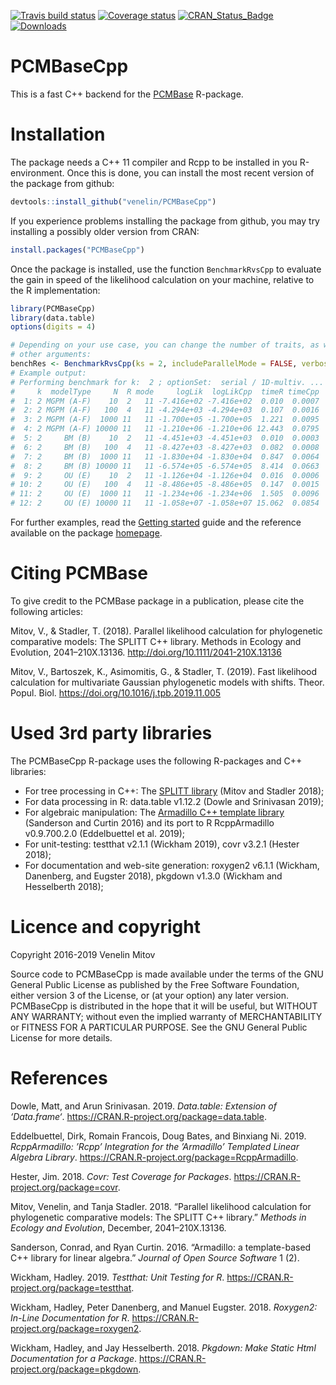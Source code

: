 
<!-- README.md is generated from README.Rmd. Please edit that file -->

[![Travis build
status](https://travis-ci.com/venelin/PCMBaseCpp.svg?branch=master)](https://travis-ci.com/venelin/PCMBaseCpp)
[![Coverage
status](https://codecov.io/gh/venelin/PCMBaseCpp/branch/master/graph/badge.svg)](https://codecov.io/github/venelin/PCMBaseCpp?branch=master)
[![CRAN\_Status\_Badge](http://www.r-pkg.org/badges/version/PCMBaseCpp?color=blue)](https://cran.r-project.org/package=PCMBaseCpp)
[![Downloads](http://cranlogs.r-pkg.org/badges/PCMBaseCpp?color=blue)](https://cran.r-project.org/package=PCMBaseCpp)

# PCMBaseCpp

This is a fast C++ backend for the
[PCMBase](https://venelin.github.io/PCMBase) R-package.

# Installation

The package needs a C++ 11 compiler and Rcpp to be installed in you
R-environment. Once this is done, you can install the most recent
version of the package from github:

``` r
devtools::install_github("venelin/PCMBaseCpp")
```

If you experience problems installing the package from github, you may
try installing a possibly older version from CRAN:

``` r
install.packages("PCMBaseCpp")
```

Once the package is installed, use the function `BenchmarkRvsCpp` to
evaluate the gain in speed of the likelihood calculation on your
machine, relative to the R implementation:

``` r
library(PCMBaseCpp)
library(data.table)
options(digits = 4)

# Depending on your use case, you can change the number of traits, as well as the 
# other arguments:
benchRes <- BenchmarkRvsCpp(ks = 2, includeParallelMode = FALSE, verbose = TRUE)
# Example output:
# Performing benchmark for k:  2 ; optionSet:  serial / 1D-multiv. ...
#     k  modelType     N  R mode     logLik  logLikCpp  timeR timeCpp
#  1: 2 MGPM (A-F)    10  2   11 -7.416e+02 -7.416e+02  0.010  0.0007
#  2: 2 MGPM (A-F)   100  4   11 -4.294e+03 -4.294e+03  0.107  0.0016
#  3: 2 MGPM (A-F)  1000 11   11 -1.700e+05 -1.700e+05  1.221  0.0095
#  4: 2 MGPM (A-F) 10000 11   11 -1.210e+06 -1.210e+06 12.443  0.0795
#  5: 2     BM (B)    10  2   11 -4.451e+03 -4.451e+03  0.010  0.0003
#  6: 2     BM (B)   100  4   11 -8.427e+03 -8.427e+03  0.082  0.0008
#  7: 2     BM (B)  1000 11   11 -1.830e+04 -1.830e+04  0.847  0.0064
#  8: 2     BM (B) 10000 11   11 -6.574e+05 -6.574e+05  8.414  0.0663
#  9: 2     OU (E)    10  2   11 -1.126e+04 -1.126e+04  0.016  0.0006
# 10: 2     OU (E)   100  4   11 -8.486e+05 -8.486e+05  0.147  0.0015
# 11: 2     OU (E)  1000 11   11 -1.234e+06 -1.234e+06  1.505  0.0096
# 12: 2     OU (E) 10000 11   11 -1.058e+07 -1.058e+07 15.062  0.0854
```

For further examples, read the [Getting
started](https://venelin.github.io/PCMBaseCpp/PCMBaseCpp.html) guide and
the reference available on the package
[homepage](https://venelin.github.io/PCMBaseCpp).

# Citing PCMBase

To give credit to the PCMBase package in a publication, please cite the
following articles:

Mitov, V., & Stadler, T. (2018). Parallel likelihood calculation for
phylogenetic comparative models: The SPLITT C++ library. Methods in
Ecology and Evolution, 2041–210X.13136.
<http://doi.org/10.1111/2041-210X.13136>

Mitov, V., Bartoszek, K., Asimomitis, G., & Stadler, T. (2019). Fast
likelihood calculation for multivariate Gaussian phylogenetic models
with shifts. Theor. Popul. Biol.
<https://doi.org/10.1016/j.tpb.2019.11.005>

# Used 3rd party libraries

The PCMBaseCpp R-package uses the following R-packages and C++
libraries:

  - For tree processing in C++: The [SPLITT
    library](https://venelin.github.io/SPLITT) (Mitov and Stadler 2018);
  - For data processing in R: data.table v1.12.2 (Dowle and Srinivasan
    2019);
  - For algebraic manipulation: The [Armadillo C++ template
    library](http://arma.sourceforge.net/) (Sanderson and Curtin 2016)
    and its port to R RcppArmadillo v0.9.700.2.0 (Eddelbuettel et al.
    2019);
  - For unit-testing: testthat v2.1.1 (Wickham 2019), covr v3.2.1
    (Hester 2018);
  - For documentation and web-site generation: roxygen2 v6.1.1 (Wickham,
    Danenberg, and Eugster 2018), pkgdown v1.3.0 (Wickham and
    Hesselberth 2018);

# Licence and copyright

Copyright 2016-2019 Venelin Mitov

Source code to PCMBaseCpp is made available under the terms of the GNU
General Public License as published by the Free Software Foundation,
either version 3 of the License, or (at your option) any later version.
PCMBaseCpp is distributed in the hope that it will be useful, but
WITHOUT ANY WARRANTY; without even the implied warranty of
MERCHANTABILITY or FITNESS FOR A PARTICULAR PURPOSE. See the GNU General
Public License for more details.

# References

<div id="refs" class="references">

<div id="ref-R-data.table">

Dowle, Matt, and Arun Srinivasan. 2019. *Data.table: Extension of
‘Data.frame‘*. <https://CRAN.R-project.org/package=data.table>.

</div>

<div id="ref-R-RcppArmadillo">

Eddelbuettel, Dirk, Romain Francois, Doug Bates, and Binxiang Ni. 2019.
*RcppArmadillo: ’Rcpp’ Integration for the ’Armadillo’ Templated Linear
Algebra Library*. <https://CRAN.R-project.org/package=RcppArmadillo>.

</div>

<div id="ref-R-covr">

Hester, Jim. 2018. *Covr: Test Coverage for Packages*.
<https://CRAN.R-project.org/package=covr>.

</div>

<div id="ref-Mitov:2018dqa">

Mitov, Venelin, and Tanja Stadler. 2018. “Parallel likelihood
calculation for phylogenetic comparative models: The SPLITT C++
library.” *Methods in Ecology and Evolution*, December,
2041–210X.13136.

</div>

<div id="ref-Sanderson:2016cs">

Sanderson, Conrad, and Ryan Curtin. 2016. “Armadillo: a template-based
C++ library for linear algebra.” *Journal of Open Source Software* 1
(2).

</div>

<div id="ref-R-testthat">

Wickham, Hadley. 2019. *Testthat: Unit Testing for R*.
<https://CRAN.R-project.org/package=testthat>.

</div>

<div id="ref-R-roxygen2">

Wickham, Hadley, Peter Danenberg, and Manuel Eugster. 2018. *Roxygen2:
In-Line Documentation for R*.
<https://CRAN.R-project.org/package=roxygen2>.

</div>

<div id="ref-R-pkgdown">

Wickham, Hadley, and Jay Hesselberth. 2018. *Pkgdown: Make Static Html
Documentation for a Package*.
<https://CRAN.R-project.org/package=pkgdown>.

</div>

</div>

